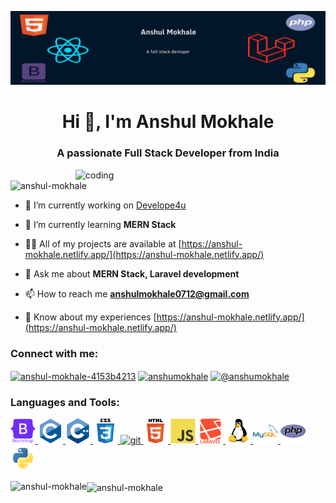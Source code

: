 ![logo](https://github.com/Anshul-Mokhale/Anshul-Mokhale/blob/main/Group%201%20(3).svg)

<h1 align="center">Hi 👋, I'm Anshul Mokhale</h1>
<h3 align="center">A passionate Full Stack Developer from India</h3>
<img align="right" alt="coding" width="400" src="https://camo.githubusercontent.com/7de37139d0b4c1ce40865e799b446c0e963a3dd8fb68d239707237c40604fa3d/68747470733a2f2f63646e2e6472696262626c652e636f6d2f75736572732f3733303730332f73637265656e73686f74732f363538313234332f6176656e746f2e676966">
<p align="left"> <img src="https://komarev.com/ghpvc/?username=anshul-mokhale&label=Profile%20views&color=0e75b6&style=flat" alt="anshul-mokhale" /> </p>

- 🔭 I’m currently working on [Develope4u](https://develope4u.site/)

- 🌱 I’m currently learning **MERN Stack**

- 👨‍💻 All of my projects are available at [https://anshul-mokhale.netlify.app/](https://anshul-mokhale.netlify.app/)

- 💬 Ask me about **MERN Stack, Laravel development**

- 📫 How to reach me **anshulmokhale0712@gmail.com**

- 📄 Know about my experiences [https://anshul-mokhale.netlify.app/](https://anshul-mokhale.netlify.app/)

<h3 align="left">Connect with me:</h3>
<p align="left">
<a href="https://linkedin.com/in/anshul-mokhale-4153b4213" target="blank"><img align="center" src="https://raw.githubusercontent.com/rahuldkjain/github-profile-readme-generator/master/src/images/icons/Social/linked-in-alt.svg" alt="anshul-mokhale-4153b4213" height="30" width="40" /></a>
<a href="https://www.hackerrank.com/anshumokhale" target="blank"><img align="center" src="https://raw.githubusercontent.com/rahuldkjain/github-profile-readme-generator/master/src/images/icons/Social/hackerrank.svg" alt="anshumokhale" height="30" width="40" /></a>
<a href="https://www.hackerearth.com/@anshumokhale" target="blank"><img align
="center" src="https://raw.githubusercontent.com/rahuldkjain/github-profile-readme-generator/master/src/images/icons/Social/hackerearth.svg" alt="@anshumokhale" height="30" width="40" /></a>
</p>

<h3 align="left">Languages and Tools:</h3>
<p align="left"> <a href="https://getbootstrap.com" target="_blank" rel="noreferrer"> <img src="https://raw.githubusercontent.com/devicons/devicon/master/icons/bootstrap/bootstrap-plain-wordmark.svg" alt="bootstrap" width="40" height="40"/> </a> <a href="https://www.cprogramming.com/" target="_blank" rel="noreferrer"> <img src="https://raw.githubusercontent.com/devicons/devicon/master/icons/c/c-original.svg" alt="c" width="40" height="40"/> </a> <a href="https://www.w3schools.com/cpp/" target="_blank" rel="noreferrer"> <img src="https://raw.githubusercontent.com/devicons/devicon/master/icons/cplusplus/cplusplus-original.svg" alt="cplusplus" width="40" height="40"/> </a> <a href="https://www.w3schools.com/css/" target="_blank" rel="noreferrer"> <img src="https://raw.githubusercontent.com/devicons/devicon/master/icons/css3/css3-original-wordmark.svg" alt="css3" width="40" height="40"/> </a> <a href="https://git-scm.com/" target="_blank" rel="noreferrer"> <img src="https://www.vectorlogo.zone/logos/git-scm/git-scm-icon.svg" alt="git" width="40" height="40"/> </a> <a href="https://www.w3.org/html/" target="_blank" rel="noreferrer"> <img src="https://raw.githubusercontent.com/devicons/devicon/master/icons/html5/html5-original-wordmark.svg" alt="html5" width="40" height="40"/> </a> <a href="https://developer.mozilla.org/en-US/docs/Web/JavaScript" target="_blank" rel="noreferrer"> <img src="https://raw.githubusercontent.com/devicons/devicon/master/icons/javascript/javascript-original.svg" alt="javascript" width="40" height="40"/> </a> <a href="https://laravel.com/" target="_blank" rel="noreferrer"> <img src="https://raw.githubusercontent.com/devicons/devicon/master/icons/laravel/laravel-plain-wordmark.svg" alt="laravel" width="40" height="40"/> </a> <a href="https://www.linux.org/" target="_blank" rel="noreferrer"> <img src="https://raw.githubusercontent.com/devicons/devicon/master/icons/linux/linux-original.svg" alt="linux" width="40" height="40"/> </a> <a href="https://www.mysql.com/" target="_blank" rel="noreferrer"> <img src="https://raw.githubusercontent.com/devicons/devicon/master/icons/mysql/mysql-original-wordmark.svg" alt="mysql" width="40" height="40"/> </a> <a href="https://www.php.net" target="_blank" rel="noreferrer"> <img src="https://raw.githubusercontent.com/devicons/devicon/master/icons/php/php-original.svg" alt="php" width="40" height="40"/> </a> <a href="https://www.python.org" target="_blank" rel="noreferrer"> <img src="https://raw.githubusercontent.com/devicons/devicon/master/icons/python/python-original.svg" alt="python" width="40" height="40"/> </a> </p>

<p><img align="left" src="https://github-readme-stats.vercel.app/api/top-langs?username=anshul-mokhale&show_icons=true&locale=en&layout=compact" alt="anshul-mokhale" /></p>

<p><img align="center" src="https://github-readme-streak-stats.herokuapp.com/?user=anshul-mokhale&" alt="anshul-mokhale" /></p>
